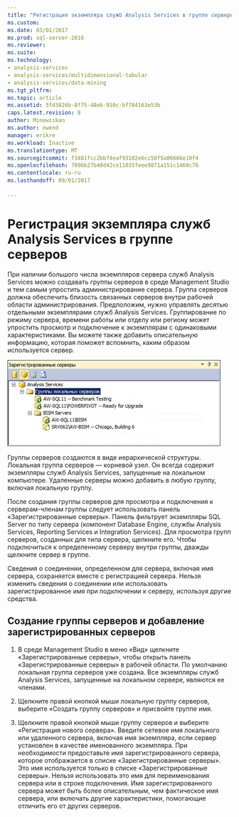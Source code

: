 ```yaml
---
title: "Регистрация экземпляра служб Analysis Services в группе серверов | Документы Microsoft"
ms.custom: 
ms.date: 03/01/2017
ms.prod: sql-server-2016
ms.reviewer: 
ms.suite: 
ms.technology:
- analysis-services
- analysis-services/multidimensional-tabular
- analysis-services/data-mining
ms.tgt_pltfrm: 
ms.topic: article
ms.assetid: 5fd3826b-8f75-48eb-910c-bf784163e53b
caps.latest.revision: 8
author: Minewiskan
ms.author: owend
manager: erikre
ms.workload: Inactive
ms.translationtype: MT
ms.sourcegitcommit: f3481fcc2bb74eaf93182e6cc58f5a06666e10f4
ms.openlocfilehash: 7096b27b40d42ce11035feee9871a151c1460c76
ms.contentlocale: ru-ru
ms.lasthandoff: 09/01/2017

---
```

# <a name="register-an-analysis-services-instance-in-a-server-group"></a>Регистрация экземпляра служб Analysis Services в группе серверов
  При наличии большого числа экземпляров сервера служб Analysis Services можно создавать группы серверов в среде Management Studio и тем самым упростить администрирование сервера. Группа серверов должна обеспечить близость связанных серверов внутри рабочей области администрирования. Предположим, нужно управлять десятью отдельными экземплярами служб Analysis Services. Группирование по режиму сервера, времени работы или отделу или региону может упростить просмотр и подключение к экземплярам с одинаковыми характеристиками. Вы можете также добавить описательную информацию, которая поможет вспомнить, каким образом используется сервер.  
  
 ![Область зарегистрированного сервера со рядовых серверов](../../analysis-services/instances/media/ssas-ssms-registerserver.gif "область зарегистрированных серверов с рядовыми серверами")  
  
 Группы серверов создаются в виде иерархической структуры. Локальная группа серверов — корневой узел. Он всегда содержит экземпляры служб Analysis Services, запущенные на локальном компьютере. Удаленные серверы можно добавить в любую группу, включая локальную группу.  
  
 После создания группы серверов для просмотра и подключения к серверам-членам группы следует использовать панель «Зарегистрированные серверы». Панель фильтрует экземпляры SQL Server по типу сервера (компонент Database Engine, службы Analysis Services, Reporting Services и Integration Services). Для просмотра групп серверов, созданных для типа сервера, щелкните его. Чтобы подключиться к определенному серверу внутри группы, дважды щелкните сервер в группе.  
  
 Сведения о соединении, определенном для сервера, включая имя сервера, сохраняется вместе с регистрацией сервера. Нельзя изменить сведения о соединении или использовать зарегистрированное имя при подключении к серверу, используя другие средства.  
  
## <a name="create-a-server-group-and-add-registered-servers"></a>Создание группы серверов и добавление зарегистрированных серверов  
  
1.  В среде Management Studio в меню «Вид» щелкните «Зарегистрированные серверы», чтобы открыть панель «Зарегистрированные серверы» в рабочей области. По умолчанию локальная группа серверов уже создана. Все экземпляры служб Analysis Services, запущенные на локальном сервере, являются ее членами.  
  
2.  Щелкните правой кнопкой мыши локальную группу серверов, выберите «Создать группу серверов» и присвойте группе имя.  
  
3.  Щелкните правой кнопкой мыши группу серверов и выберите «Регистрация нового сервера». Введите сетевое имя локального или удаленного сервера, включая имя экземпляра, если сервер установлен в качестве именованного экземпляра. При необходимости предоставьте имя зарегистрированного сервера, которое отображается в списке «Зарегистрированные серверы». Это имя используется только в списке «Зарегистрированные серверы». Нельзя использовать это имя для переименования сервера или в строке подключения. Имя зарегистрированного сервера может быть более описательным, чем фактическое имя сервера, или включать другие характеристики, помогающие отличить его от других серверов.  
  
  

